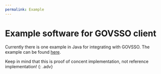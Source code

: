 ```yaml
---
permalink: Example
---
```


# Example software for GOVSSO client

Currently there is one example in Java for integrating with GOVSSO. The example can be found [here](https://github.com/e-gov/TARA-SSO-POC/tree/master/sso-poc-environment/sso-client).

Keep in mind that this is proof of concent implementation, not reference implementation!
{: .adv}

